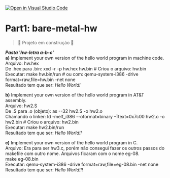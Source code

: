[![Open in Visual Studio Code](https://classroom.github.com/assets/open-in-vscode-718a45dd9cf7e7f842a935f5ebbe5719a5e09af4491e668f4dbf3b35d5cca122.svg)](https://classroom.github.com/online_ide?assignment_repo_id=10891068&assignment_repo_type=AssignmentRepo)
# Part1: bare-metal-hw
> :construction: Projeto em construção :construction:

***Pasta 'hw-letra a-b-c'*** <br/>
**a)** Implement your own version of the hello world program in machine code. <br/>
Arquivo: hw.hex <br/>
De .hex para .bin: xxd -r -p hw.hex hw.bin	# Criou o arquivo: hw.bin <br/>
Executar: make hw.bin/run			# ou com: qemu-system-i386 -drive format=raw,file=hw.bin -net none <br/>
Resultado tem que ser: *Hello World!*

**b)** Implement your own version of the hello world program in AT&T assembly.<br/>
Arquivo: hw2.S <br/>
De .S para .o (objeto): as --32 hw2.S -o hw2.o <br/>
Chamando o linker: ld -melf_i386 --oformat=binary -Ttext=0x7c00 hw2.o -o hw2.bin	# Criou o arquivo: hw2.bin <br/>
Executar: make hw2.bin/run <br/>
Resultado tem que ser: *Hello World!!*

**c)** Implement your own version of the hello world program in C.<br/>
Arquivo: Era para ser hw3.c, porém não consegui fazer os outros passos do makefile com outro nome. Arquivos ficaram com o nome eg-08. <br/>
make eg-08.bin <br/>
Executar: qemu-system-i386 -drive format=raw,file=eg-08.bin -net none <br/>
Resultado tem que ser: *Hello World!!!*
